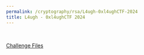 ```yaml
---
permalink: /cryptography/rsa/L4ugh-0xl4ughCTF-2024
title: L4ugh - 0xl4ughCTF 2024
---
```


<br>

[Challenge Files](https://github.com/Connor-McCartney/CTF_Files/tree/main/2024/0xL4ugh/L4ugh)

<br>

